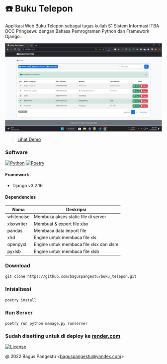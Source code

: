 # ☎️ Buku Telepon

Applikasi Web Buku Telepon sebagai tugas kuliah S1 Sistem Informasi ITBA DCC Pringsewu dengan Bahasa Pemrograman Python dan Framework Django.

![Screenshot](application/static/images/screenshot.png)

> [Lihat Demo](https://kelompok1-bukutelepon.onrender.com)

### Software

[![Python](https://img.shields.io/badge/Python-^3.7-blue)](https://www.python.org/downloads)
[![Poetry](https://img.shields.io/badge/Poetry-^1.2-orange)](https://python-poetry.org/docs/#installation)

#### Framework

- Django v3.2.16

#### Dependencies

| Nama       | Deskripsi                               |
| ---------- | --------------------------------------- |
| whitenoise | Membuka akses static file di server     |
| xlsxwriter | Membuat & export file xlsx              |
| pandas     | Membaca data import file                |
| xlrd       | Engine untuk membaca file xls           |
| openpyxl   | Engine untuk membaca file xlsx dan xlsm |
| pyxlsb     | Engine untuk membaca file xlsb          |

### Download

```
git clone https://github.com/baguspangestu/buku_telepon.git
```

### Inisialisasi

```
poetry install
```

### Run Server

```
poetry run python manage.py runserver
```

### Sudah disetting untuk di deploy ke [render.com](https://render.com)

[![License](https://img.shields.io/badge/License-MIT-green)](LICENSE.md)

@ 2022 Bagus Pangestu <<baguspangestu@yandex.com>>

